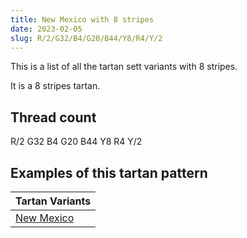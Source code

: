```yaml
---
title: New Mexico with 8 stripes
date: 2023-02-05
slug: R/2/G32/B4/G20/B44/Y8/R4/Y/2
---
```

This is a list of all the tartan sett variants with 8 stripes.

It is a 8 stripes tartan.


## Thread count
R/2 G32 B4 G20 B44 Y8 R4 Y/2

## Examples of this tartan pattern

| Tartan Variants |
|---------------|
| [New Mexico](/variants/r/2/g32/b4/g20/b44/y8/r4/y/2-b304080-g008000-rc00000-yf0c000)||
